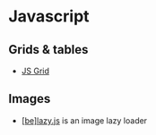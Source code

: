 # Javascript

## Grids & tables
 - [JS Grid](https://github.com/tabalinas/jsgrid)

## Images
 - [\[be\]lazy.js](http://dinbror.dk/blazy/) is an image lazy loader
